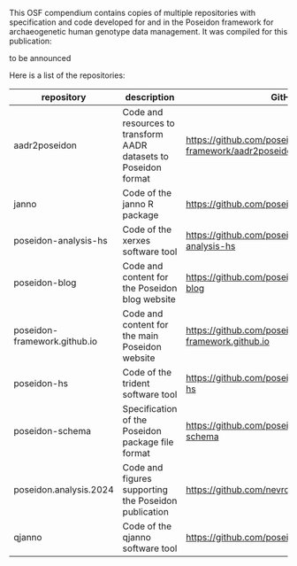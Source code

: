 This OSF compendium contains copies of multiple repositories with specification and code developed for and in the Poseidon framework for archaeogenetic human genotype data management. It was compiled for this publication:

to be announced

Here is a list of the repositories:

| repository                   | description                                                       | GitHub URL                                                         |
|------------------------------|-------------------------------------------------------------------|--------------------------------------------------------------------|
| aadr2poseidon                | Code and resources to transform AADR datasets to Poseidon format  | https://github.com/poseidon-framework/aadr2poseidon                |
| janno                        | Code of the janno R package                                       | https://github.com/poseidon-framework/janno                        |
| poseidon-analysis-hs         | Code of the xerxes software tool                                  | https://github.com/poseidon-framework/poseidon-analysis-hs         |
| poseidon-blog                | Code and content for the Poseidon blog website                    | https://github.com/poseidon-framework/poseidon-blog                |
| poseidon-framework.github.io | Code and content for the main Poseidon website                    | https://github.com/poseidon-framework/poseidon-framework.github.io |
| poseidon-hs                  | Code of the trident software tool                                 | https://github.com/poseidon-framework/poseidon-hs                  |
| poseidon-schema              | Specification of the Poseidon package file format                 | https://github.com/poseidon-framework/poseidon-schema              |
| poseidon.analysis.2024       | Code and figures supporting the Poseidon publication              | https://github.com/nevrome/poseidon.analysis.2024                  |
| qjanno                       | Code of the qjanno software tool                                  | https://github.com/poseidon-framework/qjanno                       |
